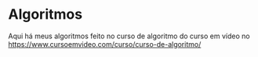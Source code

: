# Algoritmos
Aqui há meus algoritmos feito no curso de algoritmo do curso em vídeo no  https://www.cursoemvideo.com/curso/curso-de-algoritmo/
